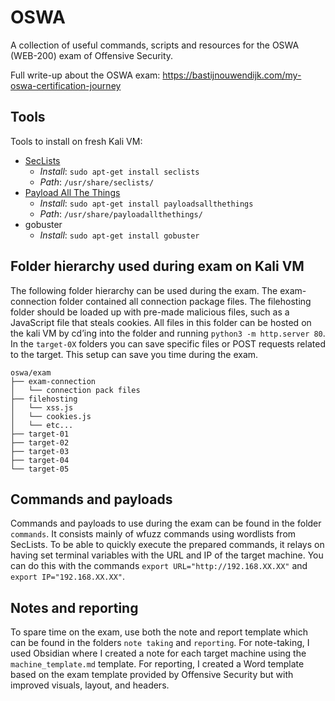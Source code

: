 # OSWA
A collection of useful commands, scripts and resources for the OSWA (WEB-200) exam of Offensive Security.

Full write-up about the OSWA exam: https://bastijnouwendijk.com/my-oswa-certification-journey

## Tools
Tools to install on fresh Kali VM:

- [SecLists](https://github.com/danielmiessler/SecLists) 
	- *Install*: `sudo apt-get install seclists`
	- *Path*: `/usr/share/seclists/`
- [Payload All The Things](https://github.com/swisskyrepo/PayloadsAllTheThings)
	- *Install*: `sudo apt-get install payloadsallthethings`
	- *Path*: `/usr/share/payloadallthethings/`
- gobuster
	- *Install*: `sudo apt-get install gobuster`

## Folder hierarchy used during exam on Kali VM
The following folder hierarchy can be used during the exam. The exam-connection folder contained all connection package files. The filehosting folder should be loaded up with pre-made malicious files, such as a JavaScript file that steals cookies. All files in this folder can be hosted on the kali VM by cd’ing into the folder and running `python3 -m http.server 80`. In the `target-0X` folders you can save specific files or POST requests related to the target. This setup can save you time during the exam.

```plaintext
oswa/exam
├── exam-connection
│   └── connection pack files
├── filehosting
│   └── xss.js
│   └── cookies.js
│   └── etc...
├── target-01
├── target-02
├── target-03
├── target-04
└── target-05
```

## Commands and payloads
Commands and payloads to use during the exam can be found in the folder `commands`. It consists mainly of wfuzz commands using wordlists from SecLists. To be able to quickly execute the prepared commands, it relays on having set terminal variables with the URL and IP of the target machine. You can do this with the commands `export URL="http://192.168.XX.XX"` and `export IP="192.168.XX.XX"`. 

## Notes and reporting
To spare time on the exam, use both the note and report template which can be found in the folders `note taking` and `reporting`. For note-taking, I used Obsidian where I created a note for each target machine using the `machine_template.md` template. For reporting, I created a Word template based on the exam template provided by Offensive Security but with improved visuals, layout, and headers.


